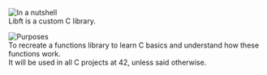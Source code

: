 ![In a nutshell][nutshell]</br>
Libft is a custom C library.

![Purposes][purposes]</br>
To recreate a functions library to learn C basics and understand how these functions work.</br>
It will be used in all C projects at 42, unless said otherwise.

[nutshell]: https://img.shields.io/badge/-In%20a%20nutshell-blue?style=for-the-badge "In a nutshell"
[restrictions]: https://img.shields.io/badge/-Restrictions-blue?style=for-the-badge "Restrictions"
[purposes]: https://img.shields.io/badge/-Purposes-blue?style=for-the-badge "Purposes"
[howto]: https://img.shields.io/badge/-How%20to%20use%20it-blue?style=for-the-badge "How to use it?"
